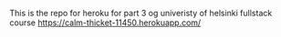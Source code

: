 This is the repo for heroku for part 3 og univeristy of helsinki fullstack course
https://calm-thicket-11450.herokuapp.com/
